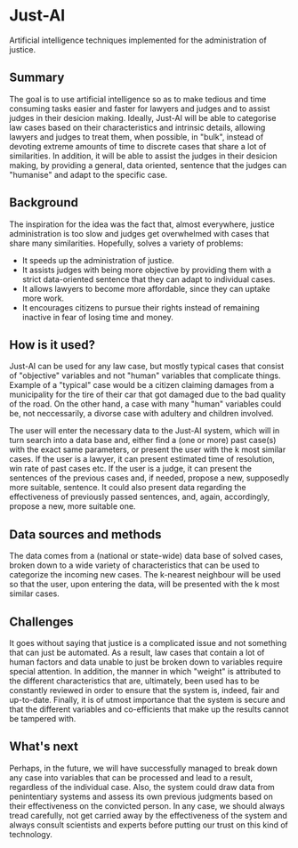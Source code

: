 # Just-AI
Artificial intelligence techniques implemented for the administration of justice.

## Summary

The goal is to use artificial intelligence so as to make tedious and time consuming tasks easier and faster for lawyers and judges
and to assist judges in their desicion making. Ideally, Just-AI will be able to categorise law cases based on their
characteristics and intrinsic details, allowing lawyers and judges to treat them, when possible, in "bulk", instead of devoting
extreme amounts of time to discrete cases that share a lot of similarities. In addition, it will be able to assist the judges in
their desicion making, by providing a general, data oriented, sentence that the judges can "humanise" and adapt to the specific
case.

## Background

The inspiration for the idea was the fact that, almost everywhere, justice administration is too slow and judges get overwhelmed
with cases that share many similarities. Hopefully, solves a variety of problems:
* It speeds up the administration of justice.
* It assists judges with being more objective by providing them with a strict data-oriented sentence that they can adapt to individual cases.
* It allows lawyers to become more affordable, since they can uptake more work.
* It encourages citizens to pursue their rights instead of remaining inactive in fear of losing time and money.

## How is it used?

Just-AI can be used for any law case, but mostly typical cases that consist of "objective" variables and not "human" variables
that complicate things. Example of a "typical" case would be a citizen claiming damages from a municipality for the tire of their
car that got damaged due to the bad quality of the road. On the other hand, a case with many "human" variables could be, not
neccessarily, a divorse case with adultery and children involved.

The user will enter the necessary data to the Just-AI system, which will in turn search into a data base and, either find a (one
or more) past case(s) with the exact same parameters, or present the user with the k most similar cases. If the user is a lawyer,
it can present estimated time of resolution, win rate of past cases etc. If the user is a judge, it can present the sentences of
the previous cases and, if needed, propose a new, supposedly more suitable, sentence. It could also present data regarding the
effectiveness of previously passed sentences, and, again, accordingly, propose a new, more suitable one.

## Data sources and methods

The data comes from a (national or state-wide) data base of solved cases, broken down to a wide variety of characteristics that
can be used to categorize the incoming new cases. The k-nearest neighbour will be used so that the user, upon entering the data,
will be presented with the k most similar cases.

## Challenges

It goes without saying that justice is a complicated issue and not something that can just be automated. As a result, law cases
that contain a lot of human factors and data unable to just be broken down to variables require special attention. In addition,
the manner in which "weight" is attributed to the different characteristics that are, ultimately, been used has to be constantly
reviewed in order to ensure that the system is, indeed, fair and up-to-date. Finally, it is of utmost importance that the system
is secure and that the different variables and co-efficients that make up the results cannot be tampered with.

## What's next

Perhaps, in the future, we will have successfully managed to break down any case into variables that can be processed and lead to a result, regardless of the individual case. Also, the system could draw data from penintentiary systems and assess its own previous judgments based on their effectiveness on the convicted person. In any case, we should always tread carefully, not get carried away by the effectiveness of the system and always consult scientists and experts before putting our trust on this kind of technology.
